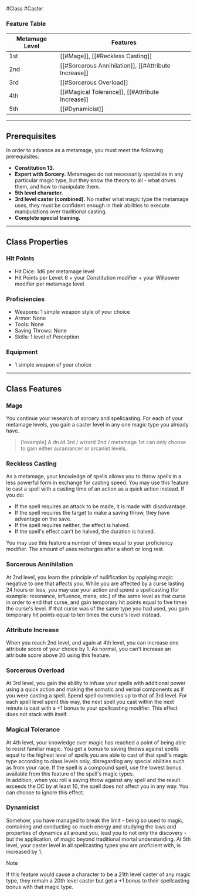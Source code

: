 #Class #Caster
### Feature Table
 
| **Metamage Level** | **Features**                                         |
| ------------------ | ---------------------------------------------------- |
| 1st                | [[#Mage]], [[#Reckless Casting]]                     |
| 2nd                | [[#Sorcerous Annihilation]], [[#Attribute Increase]] |
| 3rd                | [[#Sorcerous Overload]]                              |
| 4th                | [[#Magical Tolerance]], [[#Attribute Increase]]      |
| 5th                | [[#Dynamicist]]                                      |
   
- - -
## Prerequisites
 
In order to advance as a metamage, you must meet the following prerequisites:

- **Constitution 13.**
- **Expert with Sorcery.** Metamages do not necessarily specialize in any particular magic type, but they know the theory to all - what drives them, and how to manipulate them.
- **5th level character.**
- **3rd level caster (combined).** No matter what magic type the metamage uses, they must be confident enough in their abilities to execute manipulations over traditional casting.
- **Complete special training.**
- - -
## Class Properties

### Hit Points
 
- Hit Dice: 1d6 per metamage level
- Hit Points per Level: 6 + your Constitution modifier + your Willpower modifier per metamage level  
### Proficiencies
 
- Weapons: 1 simple weapon style of your choice
- Armor: None
- Tools: None
- Saving Throws: None
- Skills: 1 level of Perception  
### Equipment
 
- 1 simple weapon of your choice
 - - -
## Class Features
 
### Mage
 
You continue your research of sorcery and spellcasting. For each of your metamage levels, you gain a caster level in any one magic type you already have.  
>[!example]
>A druid 3rd / wizard 2nd / metamage 1st can only choose to gain either auramancer or arcanist levels.
 
### Reckless Casting
 
As a metamage, your knowledge of spells allows you to throw spells in a less powerful form in exchange for casting speed. You may use this feature to cast a spell with a casting time of an action as a quick action instead. If you do:

- If the spell requires an attack to be made, it is made with disadvantage.
- If the spell requires the target to make a saving throw, they have advantage on the save.
- If the spell requires neither, the effect is halved.
- If the spell's effect can't be halved, the duration is halved.

You may use this feature a number of times equal to your proficiency modifier. The amount of uses recharges after a short or long rest.
 
### Sorcerous Annihilation
 
At 2nd level, you learn the principle of nullification by applying magic negative to one that affects you. While you are affected by a curse lasting 24 hours or less, you may use your action and spend a spellcasting (for example: resonance, influence, mana, etc.) of the same level as that curse in order to end that curse, and gain temporary hit points equal to five times the curse's level. If that curse was of the same type you had used, you gain temporary hit points equal to ten times the curse's level instead.
 
### Attribute Increase
 
When you reach 2nd level, and again at 4th level, you can increase one attribute score of your choice by 1. As normal, you can't increase an attribute score above 20 using this feature.
 
### Sorcerous Overload
 
At 3rd level, you gain the ability to infuse your spells with additional power using a quick action and making the somatic and verbal components as if you were casting a spell. Spend spell currencies up to that of 3rd level. For each spell level spent this way, the next spell you cast within the next minute is cast with a +1 bonus to your spellcasting modifier. This effect does not stack with itself.
 
### Magical Tolerance
 
At 4th level, your knowledge over magic has reached a point of being able to resist familiar magic. You get a bonus to saving throws against spells equal to the highest level of spells you are able to cast of that spell's magic type according to class levels only, disregarding any special abilities such as from your race. If the spell is a compound spell, use the lowest bonus available from this feature of the spell's magic types.  
In addition, when you roll a saving throw against any spell and the result exceeds the DC by at least 10, the spell does not affect you in any way. You can choose to ignore this effect.
 
### Dynamicist
 
Somehow, you have managed to break the limit - being so used to magic, containing and conducting so much energy and studying the laws and properties of dynamics all around you, lead you to not only the discovery - but the application, of magic beyond traditional mortal understanding. At 5th level, your caster level in all spellcasting types you are proficient with, is increased by 1.
 
>[!note] 
>If this feature would cause a character to be a 21th level caster of any magic type, they remain a 20th level caster but get a +1 bonus to their spellcasting bonus with that magic type.